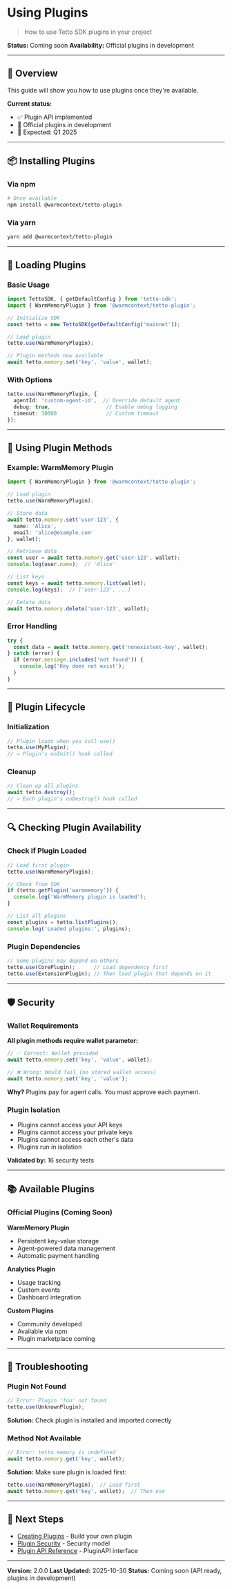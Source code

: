 # Using Plugins

> How to use Tetto SDK plugins in your project

**Status:** Coming soon
**Availability:** Official plugins in development

---

## 🎯 Overview

This guide will show you how to use plugins once they're available.

**Current status:**
- ✅ Plugin API implemented
- 🚧 Official plugins in development
- 📅 Expected: Q1 2025

---

## 📦 Installing Plugins

### Via npm

```bash
# Once available
npm install @warmcontext/tetto-plugin
```

### Via yarn

```bash
yarn add @warmcontext/tetto-plugin
```

---

## 🚀 Loading Plugins

### Basic Usage

```typescript
import TettoSDK, { getDefaultConfig } from 'tetto-sdk';
import { WarmMemoryPlugin } from '@warmcontext/tetto-plugin';

// Initialize SDK
const tetto = new TettoSDK(getDefaultConfig('mainnet'));

// Load plugin
tetto.use(WarmMemoryPlugin);

// Plugin methods now available
await tetto.memory.set('key', 'value', wallet);
```

### With Options

```typescript
tetto.use(WarmMemoryPlugin, {
  agentId: 'custom-agent-id',  // Override default agent
  debug: true,                  // Enable debug logging
  timeout: 30000                // Custom timeout
});
```

---

## 🎨 Using Plugin Methods

### Example: WarmMemory Plugin

```typescript
import { WarmMemoryPlugin } from '@warmcontext/tetto-plugin';

// Load plugin
tetto.use(WarmMemoryPlugin);

// Store data
await tetto.memory.set('user-123', {
  name: 'Alice',
  email: 'alice@example.com'
}, wallet);

// Retrieve data
const user = await tetto.memory.get('user-123', wallet);
console.log(user.name);  // 'Alice'

// List keys
const keys = await tetto.memory.list(wallet);
console.log(keys);  // ['user-123', ...]

// Delete data
await tetto.memory.delete('user-123', wallet);
```

### Error Handling

```typescript
try {
  const data = await tetto.memory.get('nonexistent-key', wallet);
} catch (error) {
  if (error.message.includes('not found')) {
    console.log('Key does not exist');
  }
}
```

---

## 🔄 Plugin Lifecycle

### Initialization

```typescript
// Plugin loads when you call use()
tetto.use(MyPlugin);
// → Plugin's onInit() hook called
```

### Cleanup

```typescript
// Clean up all plugins
await tetto.destroy();
// → Each plugin's onDestroy() hook called
```

---

## 🔍 Checking Plugin Availability

### Check if Plugin Loaded

```typescript
// Load first plugin
tetto.use(WarmMemoryPlugin);

// Check from SDK
if (tetto.getPlugin('warmmemory')) {
  console.log('WarmMemory plugin is loaded');
}

// List all plugins
const plugins = tetto.listPlugins();
console.log('Loaded plugins:', plugins);
```

### Plugin Dependencies

```typescript
// Some plugins may depend on others
tetto.use(CorePlugin);      // Load dependency first
tetto.use(ExtensionPlugin); // Then load plugin that depends on it
```

---

## 🛡️ Security

### Wallet Requirements

**All plugin methods require wallet parameter:**

```typescript
// ✅ Correct: Wallet provided
await tetto.memory.set('key', 'value', wallet);

// ❌ Wrong: Would fail (no stored wallet access)
await tetto.memory.set('key', 'value');
```

**Why?** Plugins pay for agent calls. You must approve each payment.

### Plugin Isolation

- Plugins cannot access your API keys
- Plugins cannot access your private keys
- Plugins cannot access each other's data
- Plugins run in isolation

**Validated by:** 16 security tests

---

## 📚 Available Plugins

### Official Plugins (Coming Soon)

**WarmMemory Plugin**
- Persistent key-value storage
- Agent-powered data management
- Automatic payment handling

**Analytics Plugin**
- Usage tracking
- Custom events
- Dashboard integration

**Custom Plugins**
- Community developed
- Available via npm
- Plugin marketplace coming

---

## 🔧 Troubleshooting

### Plugin Not Found

```typescript
// Error: Plugin 'foo' not found
tetto.use(UnknownPlugin);
```

**Solution:** Check plugin is installed and imported correctly

### Method Not Available

```typescript
// Error: tetto.memory is undefined
await tetto.memory.get('key', wallet);
```

**Solution:** Make sure plugin is loaded first:
```typescript
tetto.use(WarmMemoryPlugin);  // Load first
await tetto.memory.get('key', wallet);  // Then use
```

---

## 📖 Next Steps

- [Creating Plugins](creating-plugins.md) - Build your own plugin
- [Plugin Security](../advanced/security.md) - Security model
- [Plugin API Reference](README.md) - PluginAPI interface

---

**Version:** 2.0.0
**Last Updated:** 2025-10-30
**Status:** Coming soon (API ready, plugins in development)
